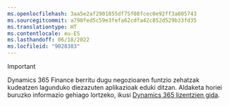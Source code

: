 ```yaml
---
ms.openlocfilehash: 3aa5e2af2901855df75f08fcec0e92ff3a805743
ms.sourcegitcommit: a798fed5c59e3fefa62cdfa42c852d529b33fd35
ms.translationtype: HT
ms.contentlocale: eu-ES
ms.lasthandoff: 06/18/2022
ms.locfileid: "9028383"
---
```

> [!IMPORTANT]
> Dynamics 365 Finance berritu dugu negozioaren funtzio zehatzak kudeatzen lagunduko diezazuten aplikazioak eduki ditzan. Aldaketa horiei buruzko informazio gehiago lortzeko, ikusi [Dynamics 365 lizentzien gida](https://go.microsoft.com/fwlink/p/?LinkId=866544).
 
